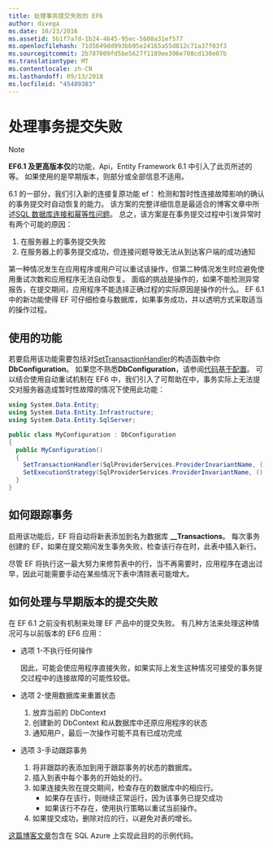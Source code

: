 ```yaml
---
title: 处理事务提交失败的 EF6
author: divega
ms.date: 10/23/2016
ms.assetid: 5b1f7a7d-1b24-4645-95ec-5608a31ef577
ms.openlocfilehash: 71d5649dd993bb95e24165a55d812c71a37f03f3
ms.sourcegitcommit: 2b787009fd5be5627f1189ee396e708cd130e07b
ms.translationtype: MT
ms.contentlocale: zh-CN
ms.lasthandoff: 09/13/2018
ms.locfileid: "45489383"
---
```

# <a name="handling-transaction-commit-failures"></a>处理事务提交失败
> [!NOTE]
> **EF6.1 及更高版本仅**的功能，Api，Entity Framework 6.1 中引入了此页所述的等。 如果使用的是早期版本，则部分或全部信息不适用。  

6.1 的一部分，我们引入新的连接复原功能 ef： 检测和暂时性连接故障影响的确认的事务提交时自动恢复的能力。 该方案的完整详细信息是最适合的博客文章中所述[SQL 数据库连接和幂等性问题](http://blogs.msdn.com/b/adonet/archive/2013/03/11/sql-database-connectivity-and-the-idempotency-issue.aspx)。  总之，该方案是在事务提交过程中引发异常时有两个可能的原因：  

1. 在服务器上的事务提交失败
2. 在服务器上的事务提交成功，但连接问题导致无法从到达客户端的成功通知  

第一种情况发生在应用程序或用户可以重试该操作，但第二种情况发生时应避免使用重试次数和应用程序无法自动恢复。 面临的挑战是操作的，如果不能检测异常报告，在提交期间，应用程序不能选择正确过程的实际原因是操作的什么。 EF 6.1 中的新功能使得 EF 可仔细检查与数据库，如果事务成功，并以透明方式采取适当的操作过程。  

## <a name="using-the-feature"></a>使用的功能  

若要启用该功能需要包括对[SetTransactionHandler](https://msdn.microsoft.com/library/system.data.entity.dbconfiguration.setdefaulttransactionhandler.aspx)的构造函数中你**DbConfiguration**。 如果您不熟悉**DbConfiguration**，请参阅[代码基于配置](~/ef6/fundamentals/configuring/code-based.md)。 可以结合使用自动重试机制在 EF6 中，我们引入了可帮助在中，事务实际上无法提交对服务器造成暂时性故障的情况下使用此功能：  

``` csharp
using System.Data.Entity;
using System.Data.Entity.Infrastructure;
using System.Data.Entity.SqlServer;

public class MyConfiguration : DbConfiguration  
{
  public MyConfiguration()  
  {  
    SetTransactionHandler(SqlProviderServices.ProviderInvariantName, () => new CommitFailureHandler());  
    SetExecutionStrategy(SqlProviderServices.ProviderInvariantName, () => new SqlAzureExecutionStrategy());  
  }  
}
```  

## <a name="how-transactions-are-tracked"></a>如何跟踪事务  

启用该功能后，EF 将自动将新表添加到名为数据库 **__Transactions**。 每次事务创建的 EF，如果在提交期间发生事务失败，检查该行存在时，此表中插入新行。  

尽管 EF 将执行这一最大努力来修剪表中的行，当不再需要时，应用程序在退出过早，因此可能需要手动在某些情况下表中清除表可能增大。  

## <a name="how-to-handle-commit-failures-with-previous-versions"></a>如何处理与早期版本的提交失败

在 EF 6.1 之前没有机制来处理 EF 产品中的提交失败。 有几种方法来处理这种情况可与以前版本的 EF6 应用：  

* 选项 1-不执行任何操作  

  因此，可能会使应用程序直接失败，如果实际上发生这种情况可接受的事务提交过程中的连接故障的可能性较低。  

* 选项 2-使用数据库来重置状态  

  1. 放弃当前的 DbContext  
  2. 创建新的 DbContext 和从数据库中还原应用程序的状态  
  3. 通知用户，最后一次操作可能不具有已成功完成  

* 选项 3-手动跟踪事务  

  1. 将非跟踪的表添加到用于跟踪事务的状态的数据库。  
  2. 插入到表中每个事务的开始处的行。  
  3. 如果连接失败在提交期间，检查存在的数据库中的相应行。  
     - 如果存在该行，则继续正常运行，因为该事务已提交成功  
     - 如果该行不存在，使用执行策略以重试当前操作。  
  4. 如果提交成功，删除对应的行，以避免对表的增长。  

[这篇博客文章](http://blogs.msdn.com/b/adonet/archive/2013/03/11/sql-database-connectivity-and-the-idempotency-issue.aspx)包含在 SQL Azure 上实现此目的的示例代码。  
